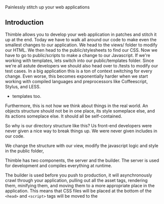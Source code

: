 Painlessly stitch up your web applications

## Introduction ##

Thimble allows you to develop your web application in patches and stitch it up at the end. Today we have to walk all around our code to make even the smallest changes to our application. We head to the views/ folder to modify our HTML. We then head to the public/stylesheets to find our CSS. Now we have to go to public/scripts to make a change to our Javascript. If we're working with templates, lets switch into our public/templates folder. Since we're all astute developers we should also head over to /tests to modify our test cases. In a big application this is a ton of context switching for every change. Even worse, this becomes exponentially harder when we start working with compiled languages and preprocessors like Coffeescript, Stylus, and LESS. 
* templates too.


Furthermore, this is not how we think about things in the real world. An objects structure should not be in one place, its style someplace else, and its actions someplace else. It should all be self-contained.

So why is our directory structure like this? Us front-end developers were never given a nice way to break things up. We were never given includes in our code. 

We change the structure with our view, modify the javascript logic and style in the public folder, 



Thimble has two components, the server and the builder. The server is used for development and compiles everything at runtime. 


The builder is used before you push to production, it will asynchronously crawl through your application, pulling out all the asset tags, rendering them, minifying them, and moving them to a more appropriate place in the application. This means that CSS files will be placed at the bottom of the `<head>` and `<script>` tags will be moved to the 
